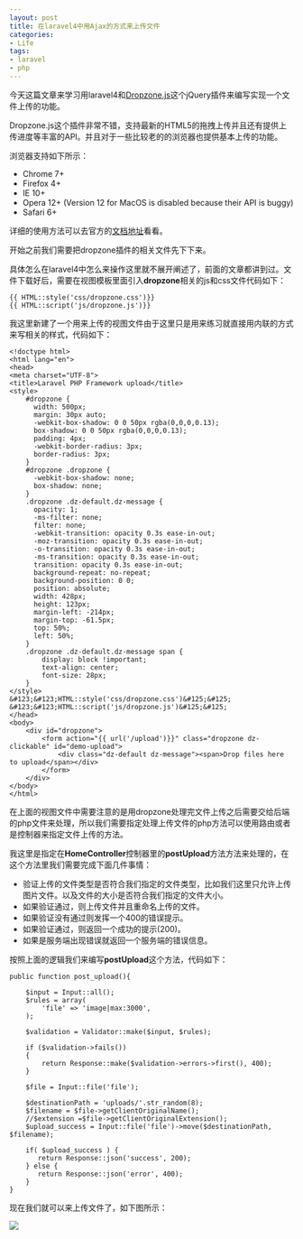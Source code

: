 ```yaml
---
layout: post
title: 在laravel4中用Ajax的方式来上传文件
categories:
- Life
tags:
- laravel
- php 
---
```


今天这篇文章来学习用laravel4和[Dropzone.js](http://www.dropzonejs.com/)这个jQuery插件来编写实现一个文件上传的功能。

Dropzone.js这个插件非常不错，支持最新的HTML5的拖拽上传并且还有提供上传进度等丰富的API。并且对于一些比较老的的浏览器也提供基本上传的功能。

浏览器支持如下所示：

- Chrome 7+
- Firefox 4+
- IE 10+
- Opera 12+ (Version 12 for MacOS is disabled because their API is buggy)
- Safari 6+

详细的使用方法可以去官方的[文档地址](https://github.com/enyo/dropzone)看看。

开始之前我们需要把dropzone插件的相关文件先下下来。

具体怎么在laravel4中怎么来操作这里就不展开阐述了，前面的文章都讲到过。文件下载好后，需要在视图模板里面引入**dropzone**相关的js和css文件代码如下：

    {{ HTML::style('css/dropzone.css')}}
	{{ HTML::script('js/dropzone.js')}}

我这里新建了一个用来上传的视图文件由于这里只是用来练习就直接用内联的方式来写相关的样式，代码如下：

    <!doctype html>
	<html lang="en">
	<head>
	<meta charset="UTF-8">
	<title>Laravel PHP Framework upload</title>
	<style>
		#dropzone {
		  width: 500px;
		  margin: 30px auto;
		  -webkit-box-shadow: 0 0 50px rgba(0,0,0,0.13);
		  box-shadow: 0 0 50px rgba(0,0,0,0.13);
		  padding: 4px;
		  -webkit-border-radius: 3px;
		  border-radius: 3px;
		}
		#dropzone .dropzone {
		  -webkit-box-shadow: none;
		  box-shadow: none;
		}
		.dropzone .dz-default.dz-message {
		  opacity: 1;
		  -ms-filter: none;
		  filter: none;
		  -webkit-transition: opacity 0.3s ease-in-out;
		  -moz-transition: opacity 0.3s ease-in-out;
		  -o-transition: opacity 0.3s ease-in-out;
		  -ms-transition: opacity 0.3s ease-in-out;
		  transition: opacity 0.3s ease-in-out;
		  background-repeat: no-repeat;
		  background-position: 0 0;
		  position: absolute;
		  width: 428px;
		  height: 123px;
		  margin-left: -214px;
		  margin-top: -61.5px;
		  top: 50%;
		  left: 50%;
		}
		.dropzone .dz-default.dz-message span {
			display: block !important;
			text-align: center;
			font-size: 28px;
		}
	</style>
	&#123;&#123;HTML::style('css/dropzone.css')&#125;&#125;
	&#123;&#123;HTML::script('js/dropzone.js')&#125;&#125;
	</head>
	<body>
		<div id="dropzone">
			<form action="{{ url('/upload')}}" class="dropzone dz-clickable" id="demo-upload">
				<div class="dz-default dz-message"><span>Drop files here to upload</span></div>
			</form>
		</div>
	</body>
	</html>

在上面的视图文件中需要注意的是用dropzone处理完文件上传之后需要交给后端的php文件来处理，所以我们需要指定处理上传文件的php方法可以使用路由或者是控制器来指定文件上传的方法。

我这里是指定在**HomeController**控制器里的**postUpload**方法方法来处理的，在这个方法里我们需要完成下面几件事情：

- 验证上传的文件类型是否符合我们指定的文件类型，比如我们这里只允许上传图片文件。以及文件的大小是否符合我们指定的文件大小。
- 如果验证通过，则上传文件并且重命名上传的文件。
- 如果验证没有通过则发挥一个400的错误提示。
- 如果验证通过，则返回一个成功的提示(200)。
- 如果是服务端出现错误就返回一个服务端的错误信息。

按照上面的逻辑我们来编写**postUpload**这个方法，代码如下：

    public function post_upload(){
 
	    $input = Input::all();
	    $rules = array(
	        'file' => 'image|max:3000',
	    );
	 
    	$validation = Validator::make($input, $rules);
 
    	if ($validation->fails())
	    {
	        return Response::make($validation->errors->first(), 400);
	    }
 
	    $file = Input::file('file');
	 
		$destinationPath = 'uploads/'.str_random(8);
		$filename = $file->getClientOriginalName();
		//$extension =$file->getClientOriginalExtension(); 
		$upload_success = Input::file('file')->move($destinationPath, $filename);
		 
		if( $upload_success ) {
		   return Response::json('success', 200);
		} else {
		   return Response::json('error', 400);
		}
	}

现在我们就可以来上传文件了，如下图所示：

![](http://pic.yupoo.com/reicky_v/DtPKOl8z/medium.jpg)

    
